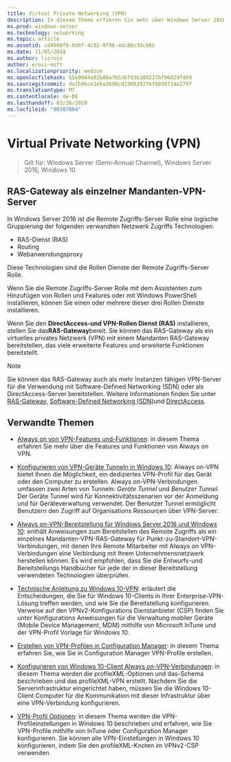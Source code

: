 ```yaml
---
title: Virtual Private Networking (VPN)
description: In diesem Thema erfahren Sie mehr über Windows Server 2016-und Windows 10-VPN-Features und-Funktionen.
ms.prod: windows-server
ms.technology: networking
ms.topic: article
ms.assetid: cd4908f0-0d6f-4c02-8f98-4dc88c3dcb65
ms.date: 11/05/2018
ms.author: lizross
author: eross-msft
ms.localizationpriority: medium
ms.openlocfilehash: 55e99d4a02b88a7b5367d3b389237bf96829fd89
ms.sourcegitcommit: da7b9bce1eba369bcd156639276f6899714e279f
ms.translationtype: MT
ms.contentlocale: de-DE
ms.lasthandoff: 03/26/2020
ms.locfileid: "80307804"
---
```

# <a name="virtual-private-networking-vpn"></a>Virtual Private Networking (VPN)

>Gilt für: Windows Server (Semi-Annual Channel), Windows Server 2016, Windows 10

## <a name="ras-gateway-as-a-single-tenant-vpn-server"></a>RAS-Gateway als einzelner Mandanten-VPN-Server

In Windows Server 2016 ist die Remote Zugriffs-Server Rolle eine logische Gruppierung der folgenden verwandten Netzwerk Zugriffs Technologien.

- RAS-Dienst (RAS)
- Routing
- Webanwendungsproxy

Diese Technologien sind die Rollen Dienste der Remote Zugriffs-Server Rolle.

Wenn Sie die Remote Zugriffs-Server Rolle mit dem Assistenten zum Hinzufügen von Rollen und Features oder mit Windows PowerShell installieren, können Sie einen oder mehrere dieser drei Rollen Dienste installieren.

Wenn Sie den **DirectAccess-und VPN-Rollen Dienst (RAS)** installieren, stellen Sie das**RAS-Gateway**bereit. Sie können das RAS-Gateway als ein virtuelles privates Netzwerk (VPN) mit einem Mandanten RAS-Gateway bereitstellen, das viele erweiterte Features und erweiterte Funktionen bereitstellt.

>[!NOTE]
>Sie können das RAS-Gateway auch als mehr Instanzen fähigen VPN-Server für die Verwendung mit Software-Defined Networking (SDN) oder als DirectAccess-Server bereitstellen. Weitere Informationen finden Sie unter [RAS-Gateway](https://docs.microsoft.com/windows-server/remote/remote-access/ras-gateway/ras-gateway), [Software-Defined Networking (SDN)](https://docs.microsoft.com/windows-server/networking/sdn/software-defined-networking)und [DirectAccess](https://docs.microsoft.com/windows-server/remote/remote-access/directaccess/directaccess).

## <a name="related-topics"></a>Verwandte Themen
- [Always on von VPN-Features und-Funktionen](vpn-map-da.md): in diesem Thema erfahren Sie mehr über die Features und Funktionen von Always on VPN. 

- [Konfigurieren von VPN-Geräte Tunneln in Windows 10](vpn-device-tunnel-config.md): Always on-VPN bietet Ihnen die Möglichkeit, ein dediziertes VPN-Profil für das Gerät oder den Computer zu erstellen. Always on-VPN-Verbindungen umfassen zwei Arten von Tunneln: _Geräte Tunnel_ und _Benutzer Tunnel_. Der Geräte Tunnel wird für Konnektivitätsszenarien vor der Anmeldung und für Geräteverwaltung verwendet. Der Benutzer Tunnel ermöglicht Benutzern den Zugriff auf Organisations Ressourcen über VPN-Server.

- [Always on-VPN-Bereitstellung für Windows Server 2016 und Windows 10](always-on-vpn/deploy/always-on-vpn-deploy.md): enthält Anweisungen zum Bereitstellen des Remote Zugriffs als ein einzelnes Mandanten-VPN-RAS-Gateway für Punkt-zu-Standort-VPN-Verbindungen, mit denen Ihre Remote Mitarbeiter mit Always on VPN-Verbindungen eine Verbindung mit Ihrem Unternehmensnetzwerk herstellen können. Es wird empfohlen, dass Sie die Entwurfs-und Bereitstellungs Handbücher für jede der in dieser Bereitstellung verwendeten Technologien überprüfen.

- [Technische Anleitung zu Windows 10-VPN](https://docs.microsoft.com/windows/access-protection/vpn/vpn-guide): erläutert die Entscheidungen, die Sie für Windows 10-Clients in Ihrer Enterprise-VPN-Lösung treffen werden, und wie Sie die Bereitstellung konfigurieren. Verweise auf den VPNv2-Konfigurations Dienstanbieter (CSP) finden Sie unter Konfigurations Anweisungen für die Verwaltung mobiler Geräte (Mobile Device Management, MDM) mithilfe von Microsoft InTune und der VPN-Profil Vorlage für Windows 10.

- [Erstellen von VPN-Profilen in Configuration Manager](https://docs.microsoft.com/configmgr/protect/deploy-use/create-vpn-profiles): in diesem Thema erfahren Sie, wie Sie in Configuration Manager VPN-Profile erstellen.

- [Konfigurieren von Windows 10-Client Always on-VPN-Verbindungen](https://docs.microsoft.com/windows-server/remote/remote-access/vpn/always-on-vpn/deploy/vpn-deploy-client-vpn-connections): in diesem Thema werden die profileXML-Optionen und das-Schema beschrieben und das profileXML-VPN erstellt. Nachdem Sie die Serverinfrastruktur eingerichtet haben, müssen Sie die Windows 10-Client Computer für die Kommunikation mit dieser Infrastruktur über eine VPN-Verbindung konfigurieren.

- [VPN-Profil Optionen](https://docs.microsoft.com/windows/access-protection/vpn/vpn-profile-options): in diesem Thema werden die VPN-Profileinstellungen in Windows 10 beschrieben und erfahren, wie Sie VPN-Profile mithilfe von InTune oder Configuration Manager konfigurieren. Sie können alle VPN-Einstellungen in Windows 10 konfigurieren, indem Sie den profileXML-Knoten im VPNv2-CSP verwenden.
